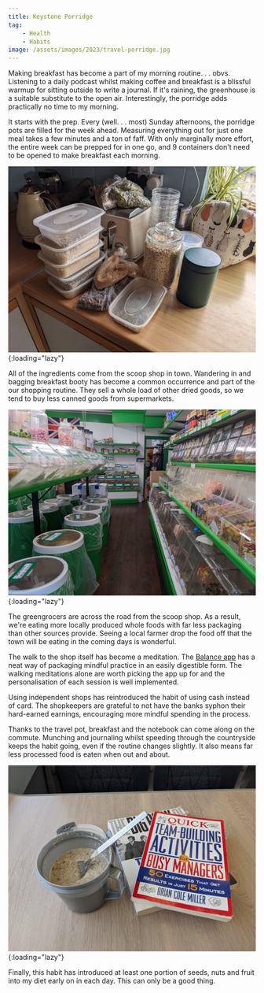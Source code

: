 ```yaml
---
title: Keystone Porridge
tag:
    - Health
    - Habits
image: /assets/images/2023/travel-porridge.jpg
---
```


Making breakfast has become a part of my morning routine. . . obvs. Listening to a daily podcast whilst making coffee and breakfast is a blissful warmup for sitting outside to write a journal. If it's raining, the greenhouse is a suitable substitute to the open air. Interestingly, the porridge adds practically no time to my morning.

It starts with the prep. Every (well. . . most) Sunday afternoons, the porridge pots are filled for the week ahead. Measuring everything out for just one meal takes a few minutes and a ton of faff. With only marginally more effort, the entire week can be prepped for in one go, and 9 containers don't need to be opened to make breakfast each morning.

![Bagged up porridge ingredients.](/assets/images/2023/porridge-ingredients.jpg "Photo of porridge ingredients in bags and tubs."){:loading="lazy"}

All of the ingredients come from the scoop shop in town. Wandering in and bagging breakfast booty has become a common occurrence and part of the our shopping routine. They sell a whole load of other dried goods, so we tend to buy less canned goods from supermarkets.

![The scoop shop.](/assets/images/2023/scoop-shop.jpg "Rows of large tubs with food in them."){:loading="lazy"}

The greengrocers are across the road from the scoop shop. As a result, we're eating more locally produced whole foods with far less packaging than other sources provide. Seeing a local farmer drop the food off that the town will be eating in the coming days is wonderful.

The walk to the shop itself has become a meditation. The [Balance app](https://balanceapp.com/) has a neat way of packaging mindful practice in an easily digestible form. The walking meditations alone are worth picking the app up for and the personalisation of each session is well implemented.

Using independent shops has reintroduced the habit of using cash instead of card. The shopkeepers are grateful to not have the banks syphon their hard-earned earnings, encouraging more mindful spending in the process.

Thanks to the travel pot, breakfast and the notebook can come along on the commute. Munching and journaling whilst speeding through the countryside keeps the habit going, even if the routine changes slightly. It also means far less processed food is eaten when out and about.

![Travel breakfast.](/assets/images/2023/travel-porridge.jpg "Photo of porridge in a pot, with two books to read."){:loading="lazy"}

Finally, this habit has introduced at least one portion of seeds, nuts and fruit into my diet early on in each day. This can only be a good thing.
